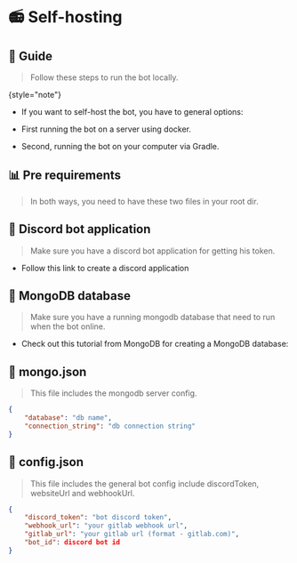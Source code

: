# 📻 Self-hosting

## 📂 Guide

> Follow these steps to run the bot locally.
>
{style="note"}

* If you want to self-host the bot, you have to general options:

* First running the bot on a server using docker.
* Second, running the bot on your computer via Gradle.

## 📊 Pre requirements
> In both ways, you need to have these two files in your root dir.

## 🔧 Discord bot application
> Make sure you have a discord bot application for getting his token.

* Follow this link to create a discord application
  [](https://discord.com/developers/applications)

## 🧮 MongoDB database
> Make sure you have a running mongodb database that need to run when the bot online.

* Check out this tutorial from MongoDB for creating a MongoDB database:
  [](https://www.mongodb.com/basics/create-database)

## 📑 mongo.json
> This file includes the mongodb server config.

```json
{
    "database": "db name",
    "connection_string": "db connection string"
}
```

## 📑 config.json
> This file includes the general bot config include discordToken, websiteUrl and webhookUrl.

```json
{
    "discord_token": "bot discord token",
    "webhook_url": "your gitlab webhook url",
    "gitlab_url": "your gitlab url (format - gitlab.com)",
    "bot_id": discord bot id
}
```
